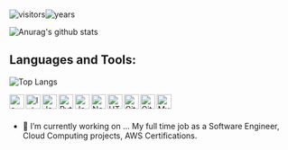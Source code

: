 <br />
 
<!--
**Jonathan-Welham/Jonathan-Welham** is a ✨ _special_ ✨ repository because its `README.md` (this file) appears on your GitHub profile.
Here are some ideas to get you started:
-->
![visitors](https://badges.pufler.dev/visits/Jonathan-Welham/Jonathan-Welham)![years](https://badges.pufler.dev/years/Jonathan-Welham) 


![Anurag's github stats](https://github-readme-stats.vercel.app/api?username=Jonathan-Welham)
<!--(https://github.com/anuraghazra/github-readme-stats) -->


## Languages and Tools:

![Top Langs](https://github-readme-stats.vercel.app/api/top-langs/?username=Jonathan-Welham&layout=compact)

<img align="left" alt="c++" width="26px" src="https://cdn.jsdelivr.net/npm/simple-icons@3.4.0/icons/cplusplus.svg" />
<img align="left" alt="Intellij" width="26px" src="https://cdn.jsdelivr.net/npm/simple-icons@3.4.0/icons/intellijidea.svg" />
<img align="left" alt="Java" width="26px" src="https://cdn.jsdelivr.net/npm/simple-icons@3.4.0/icons/java.svg" />
<img align="left" alt="Python" width="26px" src="https://cdn.jsdelivr.net/npm/simple-icons@3.4.0/icons/python.svg" />
<img align="left" alt="JavaScript" width="26px" src="https://cdn.jsdelivr.net/npm/simple-icons@3.4.0/icons/javascript.svg" />
<img align="left" alt="Node.js" width="26px" src="https://cdn.jsdelivr.net/npm/simple-icons@3.4.0/icons/node-dot-js.svg" />
<img align="left" alt="HTML5" width="26px" src="https://cdn.jsdelivr.net/npm/simple-icons@3.4.0/icons/html5.svg" />
<img align="left" alt="Git" width="26px" src="https://cdn.jsdelivr.net/npm/simple-icons@3.4.0/icons/git.svg" />
<img align="left" alt="GitHub" width="26px" src="https://cdn.jsdelivr.net/npm/simple-icons@3.4.0/icons/github.svg" />
<img align="left" alt="MySQL" width="26px" src="https://cdn.jsdelivr.net/npm/simple-icons@3.4.0/icons/mysql.svg" />

<br />
<br />

- 🔭 I’m currently working on ... My full time job as a Software Engineer, Cloud Computing projects, AWS Certifications.
